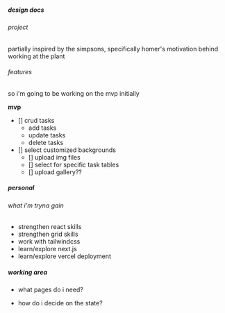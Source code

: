 ##### design docs

###### project

partially inspired by the simpsons, specifically homer's motivation behind working at the plant

###### features

so i'm going to be working on the mvp initially

**mvp**

- [] crud tasks
  - add tasks
  - update tasks
  - delete tasks
- [] select customized backgrounds
  - [] upload img files
  - [] select for specific task tables
  - [] upload gallery??

##### personal

###### what i'm tryna gain

- strengthen react skills
- strengthen grid skills
- work with tailwindcss
- learn/explore next.js
- learn/explore vercel deployment

##### working area

- what pages do i need?

- how do i decide on the state?
